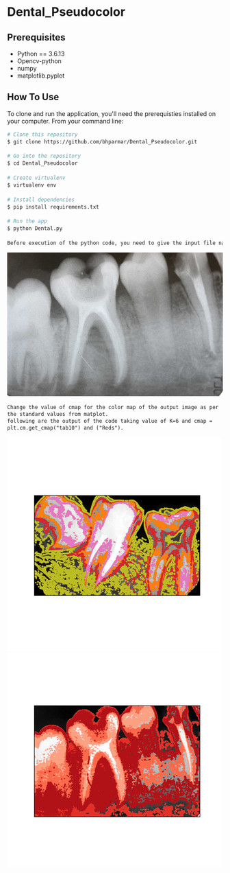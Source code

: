 # Dental_Pseudocolor

## Prerequisites

* Python == 3.6.13
* Opencv-python
* numpy
* matplotlib.pyplot

## How To Use

To clone and run the application, you'll need the prerequisties installed on your computer. From your command line:

```bash
# Clone this repository
$ git clone https://github.com/bhparmar/Dental_Pseudocolor.git

# Go into the repository
$ cd Dental_Pseudocolor

# Create virtualenv
$ virtualenv env

# Install dependencies
$ pip install requirements.txt

# Run the app
$ python Dental.py

Before execution of the python code, you need to give the input file name in the code.
```
!["Dental x ray pseudocolor Application"](root2web.jpg)

```K mean clustering is used here for segmentation, select the value of K to change the performance of the code.
Change the value of cmap for the color map of the output image as per the standard values from matplot.
following are the output of the code taking value of K=6 and cmap = plt.cm.get_cmap("tab10") and ("Reds").
```
![](Figure_2_tab10.png)
![](Figure_2_Reds.png)
